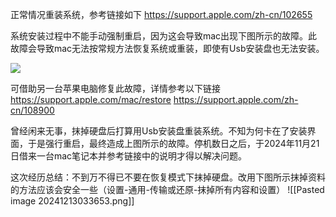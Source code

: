正常情况重装系统，参考链接如下
https://support.apple.com/zh-cn/102655

系统安装过程中不能手动强制重启，因为这会导致mac出现下图所示的故障。此故障会导致mac无法按常规方法恢复系统或重装，即使有Usb安装盘也无法安装。

![](https://cdsassets.apple.com/live/7WUAS350/images/macos/macos-startup-exclamation-mark-in-circle.png)

可借助另一台苹果电脑修复此故障，详情参考以下链接
https://support.apple.com/mac/restore
https://support.apple.com/zh-cn/108900 

曾经闲来无事，抹掉硬盘后打算用Usb安装盘重装系统。不知为何卡在了安装界面，于是强行重启，最终造成上图所示的故障。停机数日之后，于2024年11月21日借来一台mac笔记本并参考链接中的说明才得以解决问题。

这次经历总结：不到万不得已不要在恢复模式下抹掉硬盘。改用下图所示抹掉资料的方法应该会安全一些（设置-通用-传输或还原-抹掉所有内容和设置）
![[Pasted image 20241213033653.png]]